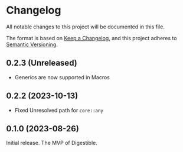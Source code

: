 # Changelog

All notable changes to this project will be documented in this file.

The format is based on [Keep a Changelog](https://keepachangelog.com/en/1.1.0/),
and this project adheres to [Semantic Versioning](https://semver.org/spec/v2.0.0.html).

## 0.2.3 (Unreleased)
- Generics are now supported in Macros

## 0.2.2 (2023-10-13)
- Fixed Unresolved path for `core::any`

## 0.1.0 (2023-08-26)
Initial release. The MVP of Digestible.


[0.1.0]: https://github.com/wyatt-herkamp/digestible/releases/tag/0.1.0
